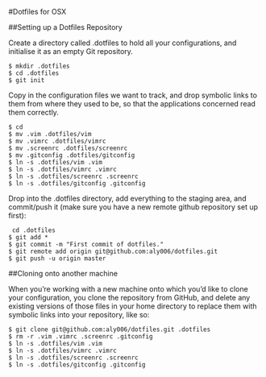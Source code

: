 #Dotfiles for OSX

##Setting up a Dotfiles Repository

Create a directory called .dotfiles to hold all your configurations, and initialise it as an empty Git repository.

```
$ mkdir .dotfiles
$ cd .dotfiles
$ git init
```

Copy in the configuration files we want to track, and drop symbolic links to them from where they used to be, so that the applications concerned read them correctly.

```
$ cd
$ mv .vim .dotfiles/vim
$ mv .vimrc .dotfiles/vimrc
$ mv .screenrc .dotfiles/screenrc
$ mv .gitconfig .dotfiles/gitconfig
$ ln -s .dotfiles/vim .vim
$ ln -s .dotfiles/vimrc .vimrc
$ ln -s .dotfiles/screenrc .screenrc
$ ln -s .dotfiles/gitconfig .gitconfig
```

Drop into the .dotfiles directory, add everything to the staging area, and commit/push it (make sure you have a new remote github repository set up first):

```
 cd .dotfiles
$ git add *
$ git commit -m "First commit of dotfiles."
$ git remote add origin git@github.com:aly006/dotfiles.git
$ git push -u origin master
```

##Cloning onto another machine

When you’re working with a new machine onto which you’d like to clone your configuration, you clone the repository from GitHub, and delete any existing versions of those files in your home directory to replace them with symbolic links into your repository, like so:

```
$ git clone git@github.com:aly006/dotfiles.git .dotfiles
$ rm -r .vim .vimrc .screenrc .gitconfig
$ ln -s .dotfiles/vim .vim
$ ln -s .dotfiles/vimrc .vimrc
$ ln -s .dotfiles/screenrc .screenrc
$ ln -s .dotfiles/gitconfig .gitconfig
```

